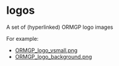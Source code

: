 # logos
A set of (hyperlinked) ORMGP logo images

For example:

- [ORMGP_logo_vsmall.png](https://raw.githubusercontent.com/OWRC/logos/main/ORMGP_logo_vsmall.png)
- [ORMGP_logo_background.png](https://raw.githubusercontent.com/OWRC/logos/main/ORMGP_logo_background.png)
